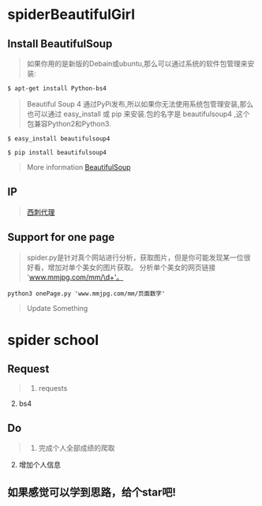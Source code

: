 # spiderBeautifulGirl

## Install BeautifulSoup
>如果你用的是新版的Debain或ubuntu,那么可以通过系统的软件包管理来安装:

    $ apt-get install Python-bs4

>Beautiful Soup 4 通过PyPi发布,所以如果你无法使用系统包管理安装,那么也可以通过 easy_install 或 pip 来安装.包的名字是 beautifulsoup4 ,这个包兼容Python2和Python3.

    $ easy_install beautifulsoup4

    $ pip install beautifulsoup4

>More information [BeautifulSoup](http://beautifulsoup.readthedocs.io/)

## IP
>[西刺代理](http://www.xicidaili.com/)

## Support for one page
>spider.py是针对真个网站进行分析，获取图片，但是你可能发现某一位很好看，增加对单个美女的图片获取。
分析单个美女的网页链接 'www.mmjpg.com/mm/\d+'。

    python3 onePage.py 'www.mmjpg.com/mm/页面数字'
>Update Something


# spider school

## Request
> 1. requests  
2. bs4

## Do
>1. 完成个人全部成绩的爬取  
2. 增加个人信息

## 如果感觉可以学到思路，给个star吧!
